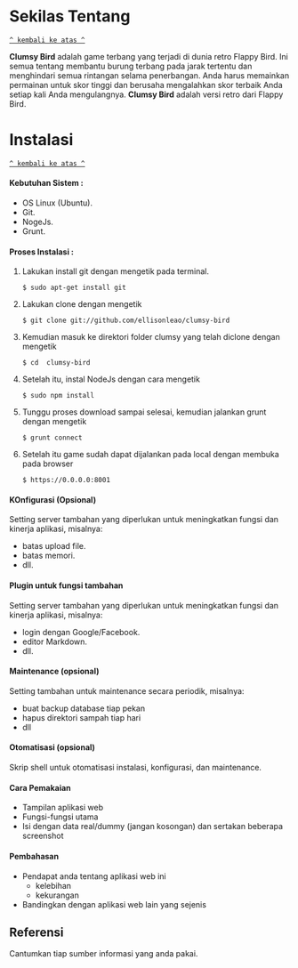 # Sekilas Tentang
[`^ kembali ke atas ^`](#)

**Clumsy Bird** adalah game terbang yang terjadi di dunia retro Flappy Bird. Ini semua tentang membantu burung terbang pada jarak tertentu dan menghindari semua rintangan selama penerbangan. Anda harus memainkan permainan untuk skor tinggi dan berusaha mengalahkan skor terbaik Anda setiap kali Anda mengulangnya. **Clumsy Bird** adalah versi retro dari Flappy Bird.


# Instalasi
[`^ kembali ke atas ^`](#)

#### Kebutuhan Sistem :
- OS Linux (Ubuntu).
- Git.
- NogeJs.
- Grunt.

#### Proses Instalasi :
1. Lakukan install git dengan mengetik pada terminal.
    ```
    $ sudo apt-get install git
	```
	
2. Lakukan clone dengan mengetik
	```
    $ git clone git://github.com/ellisonleao/clumsy-bird
	```

4. Kemudian masuk ke direktori folder clumsy yang telah diclone dengan mengetik
	```
    $ cd  clumsy-bird
    ```

5. Setelah itu, instal NodeJs dengan cara mengetik
    ```
    $ sudo npm install
    ```
    
6. Tunggu proses download sampai selesai, kemudian jalankan grunt dengan mengetik 
	```
    $ grunt connect
    ```
    
7. 	Setelah itu game sudah dapat dijalankan pada local dengan membuka pada browser
	```
    $ https://0.0.0.0:8001
    ```
    
#### KOnfigurasi (Opsional)
Setting server tambahan yang diperlukan untuk meningkatkan fungsi dan kinerja aplikasi, misalnya:
- batas upload file.
- batas memori.
- dll.

#### Plugin untuk fungsi tambahan
Setting server tambahan yang diperlukan untuk meningkatkan fungsi dan kinerja aplikasi, misalnya:
- login dengan Google/Facebook.
- editor Markdown.
- dll.

####  Maintenance (opsional)

Setting tambahan untuk maintenance secara periodik, misalnya:
- buat backup database tiap pekan
- hapus direktori sampah tiap hari
- dll

#### Otomatisasi (opsional)

Skrip shell untuk otomatisasi instalasi, konfigurasi, dan maintenance.


#### Cara Pemakaian

- Tampilan aplikasi web
- Fungsi-fungsi utama
- Isi dengan data real/dummy (jangan kosongan) dan sertakan beberapa screenshot

#### Pembahasan

- Pendapat anda tentang aplikasi web ini
    - kelebihan
    - kekurangan
- Bandingkan dengan aplikasi web lain yang sejenis


## Referensi

Cantumkan tiap sumber informasi yang anda pakai.



